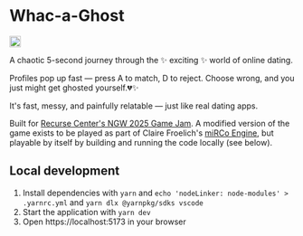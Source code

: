 # Whac-a-Ghost

<a href='https://www.recurse.com/scout/click?t=c7bc9ba4cb3e6725e05e413f16f8c5a3' title='Made with love at the Recurse Center'><img src='https://cloud.githubusercontent.com/assets/2883345/11325206/336ea5f4-9150-11e5-9e90-d86ad31993d8.png' height='20px'/></a>

A chaotic 5-second journey through the ✨ exciting ✨ world of online dating.

Profiles pop up fast — press A to match, D to reject. Choose wrong, and you just might get ghosted yourself.💔✨

It's fast, messy, and painfully relatable — just like real dating apps.

Built for [Recurse Center's NGW 2025 Game Jam](https://itch.io/jam/rc-ngw-2025-game-jam). A modified version of the game exists to be played as part of Claire Froelich's [miRCo Engine](https://github.com/clairefro/miRCo-engine), but playable by itself by building and running the code locally (see below).

## Local development

1. Install dependencies with `yarn` and `echo 'nodeLinker: node-modules' > .yarnrc.yml` and `yarn dlx @yarnpkg/sdks vscode`
2. Start the application with `yarn dev`
3. Open https://localhost:5173 in your browser
